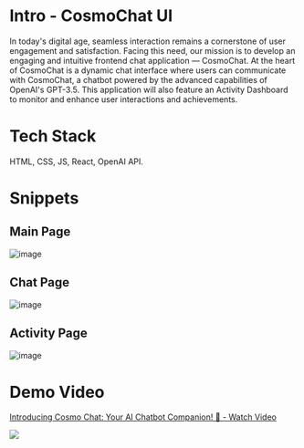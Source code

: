 # Intro - CosmoChat UI
In today's digital age, seamless interaction remains a cornerstone of user engagement and satisfaction. Facing this need, our mission is to develop an engaging and intuitive frontend chat application — CosmoChat. At the heart of CosmoChat is a dynamic chat interface where users can communicate with CosmoChat, a chatbot powered by the advanced capabilities of OpenAI's GPT-3.5. This application will also feature an Activity Dashboard to monitor and enhance user interactions and achievements.

# Tech Stack
HTML, CSS, JS, React, OpenAI API.

# Snippets
## Main Page
![image](https://github.com/harrisblog/CosmoChat-UI/assets/56765672/aebe0d88-5d98-4df8-b653-5960116064dc)
## Chat Page
![image](https://github.com/harrisblog/CosmoChat-UI/assets/56765672/9775e105-1ed6-4e45-bdc6-6fd45874f2d5)
## Activity Page
![image](https://github.com/harrisblog/CosmoChat-UI/assets/56765672/89066ebd-f75f-4ccf-a279-ea27d8e70566)

# Demo Video
<div>
    <a href="https://www.loom.com/share/b47faf345b99447c851c9eb1600b865f">
      <p>Introducing Cosmo Chat: Your AI Chatbot Companion! 🤖 - Watch Video</p>
    </a>
    <a href="https://www.loom.com/share/b47faf345b99447c851c9eb1600b865f">
      <img style="max-width:300px;" src="https://cdn.loom.com/sessions/thumbnails/b47faf345b99447c851c9eb1600b865f-with-play.gif">
    </a>
  </div>
